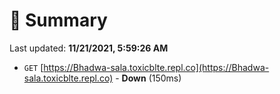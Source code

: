 # 📖 Summary
Last updated: **11/21/2021, 5:59:26 AM**

- `GET` [https://Bhadwa-sala.toxicblte.repl.co](https://Bhadwa-sala.toxicblte.repl.co) - **Down** (150ms)
